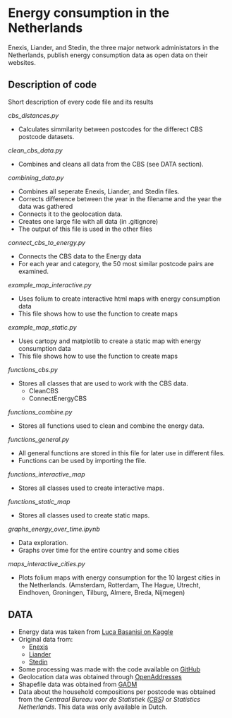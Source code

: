 # Energy consumption in the Netherlands

Enexis, Liander, and Stedin, the three major network administators in the Netherlands, publish energy consumption data as open data on their websites. 

## Description of code
Short description of every code file and its results

*cbs_distances.py*
- Calculates simmilarity between postcodes for the differect CBS postcode datasets.

*clean_cbs_data.py*
- Combines and cleans all data from the CBS (see DATA section).

*combining_data.py*
- Combines all seperate Enexis, Liander, and Stedin files. 
- Corrects difference between the year in the filename and the year the data was gathered
- Connects it to the geolocation data.
- Creates one large file with all data (in .gitignore)
- The output of this file is used in the other files

*connect_cbs_to_energy.py*
- Connects the CBS data to the Energy data
- For each year and category, the 50 most similar postcode pairs are examined.

*example_map_interactive.py*
- Uses folium to create interactive html maps with energy consumption data
- This file shows how to use the function to create maps

*example_map_static.py*
- Uses cartopy and matplotlib to create a static map with energy consumption data
- This file shows how to use the function to create maps

*functions_cbs.py*
- Stores all classes that are used to work with the CBS data.
  - CleanCBS
  - ConnectEnergyCBS

*functions_combine.py*
- Stores all functions used to clean and combine the energy data. 

*functions_general.py*
- All general functions are stored in this file for later use in different files.
- Functions can be used by importing the file.

*functions_interactive_map*
- Stores all classes used to create interactive maps.

*functions_static_map*
- Stores all classes used to create static maps.

*graphs_energy_over_time.ipynb*
- Data exploration.
- Graphs over time for  the entire country and some cities

*maps_interactive_cities.py*
- Plots folium maps with energy consumption for the 10 largest cities in the Netherlands.
(Amsterdam, Rotterdam, The Hague, Utrecht, Eindhoven, Groningen, Tilburg, Almere, Breda, Nijmegen)

## DATA
- Energy data was taken from [Luca Basanisi
 on Kaggle](https://www.kaggle.com/lucabasa/dutch-energy)
 - Original data from:
   - [Enexis](https://www.enexis.nl/over-ons/wat-bieden-we/andere-diensten/open-data)
   - [Liander](https://www.liander.nl/partners/datadiensten/open-data/data)
   - [Stedin](https://www.stedin.net/zakelijk/open-data/verbruiksgegevens)
 - Some processing was made with the code available on [GitHub](https://github.com/lucabasa/kaggle_dutch_energy/blob/master/raw_data_cleaning.ipynb)
- Geolocation data was obtained through [OpenAddresses](https://openaddresses.io/)
- Shapefile data was obtained from [GADM](https://gadm.org/)
- Data about the household compositions per postcode was obtained from the _Centraal Bureau voor de Statistiek ([CBS](https://opendata.cbs.nl/#/CBS/nl/))_ or _Statistics Netherlands_. This data was only available in Dutch.
